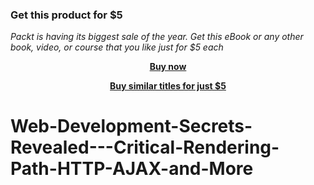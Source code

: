 
### Get this product for $5

<i>Packt is having its biggest sale of the year. Get this eBook or any other book, video, or course that you like just for $5 each</i>


<b><p align='center'>[Buy now](https://packt.link/9781804618240)</p></b>


<b><p align='center'>[Buy similar titles for just $5](https://subscription.packtpub.com/search)</p></b>


# Web-Development-Secrets-Revealed---Critical-Rendering-Path-HTTP-AJAX-and-More